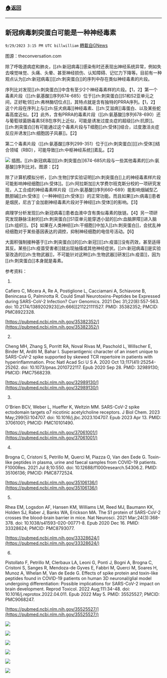 ###  [:house:返回](README.md)
---


## 新冠病毒刺突蛋白可能是一种神经毒素
`9/29/2023 3:15 PM UTC billwilliam` [轉載自GNews](https://gnews.org/articles/1756999)

图源：theconversation.com


除了呼吸道病症和肺炎，[[zh:新冠病毒]]感染有时还表现出神经系统异常，例如失去嗅觉味觉、头痛、头晕、甚至神经损伤、认知障碍、记忆力下降等。目前有一种观点认为[[zh:新冠病毒]][[zh:刺突蛋白]]的序列中存在类似神经毒素的片段。

序列比对发现[[zh:刺突蛋白]]中含有至少2个神经毒素样的片段。【1，2】第一个毒素片段（[[zh:氨基酸]]序列674-685）位于[[zh:刺突蛋白]]S1和S2亚单元之间，正好毗邻[[zh:弗林酶切位点]]，其特点就是含有独特的PRRA序列。【1，2】这个片段在序列上与[[zh:狂犬病毒]]神经毒素、[[zh:艾滋病]]毒蛋白、以及某些蛇毒高度近似。【2】此外，含有PRRA的毒素片段（[[zh:氨基酸]]序列678-690）还与葡萄球菌肠毒素SEB在序列上近似，可能是诱发过度炎症的超级[[zh:抗原]]。[[zh:刺突蛋白]]有可能通过这个毒素片段与T细胞[[zh:受体]]结合，过度激活炎症反应并诱发[[zh:细胞因子风暴]]。【2】

第二个毒素片段（[[zh:氨基酸]]序列299-351）位于[[zh:刺突蛋白]][[zh:受体]]结合领域（RBD），可能导致[[zh:中枢神经系统]]紊乱。【2】


![](https://i.imgur.com/CNzdu3o.png)
插图。[[zh:新冠病毒]][[zh:刺突蛋白]]674-685片段与一些其他毒素的[[zh:氨基酸]]序列比对。图源：【2】

除了计算机模拟分析，[[zh:生物]]学实验证明[[zh:刺突蛋白]]上的神经毒素样片段可能影响神经细胞[[zh:受体]]。[[zh:阿拉斯加]]大学费尔班克斯分校的一项研究发现，人工合成的神经毒素样片段（[[zh:氨基酸]]序列660-689）能影响烟碱型乙酰胆碱[[zh:受体]]（一种神经[[zh:受体]]）的正常功能。而且如果[[zh:病毒]]患者是烟民，尼古丁会加剧神经毒素片段对于神经[[zh:受体]]的影响。【3】

病理学分析发现[[zh:新冠病毒]]患者血液中含有类似毒素的肽链。【4】另一项研究发现静脉注射的[[zh:刺突蛋白]]S1亚单元能穿透小鼠的[[zh:血脑屏障]]进入脑[[zh:组织]]。【5】如果在人类神经[[zh:干细胞]]中加入[[zh:刺突蛋白]]，会扰乱神经细胞对于某些基因表达的调控，抑制神经细胞的电信号活动。【6】

大面积强制接种基于[[zh:刺突蛋白]]的[[zh:新冠]][[zh:疫苗]]没有药效，甚至适得其反。某些[[zh:疫苗受害者]]就出现抽搐或其他神经症状。[[zh:新冠病毒]]是实验室改造的[[zh:生物武器]]，不可能针对这种[[zh:生物武器]]研发[[zh:疫苗]]，因为[[zh:刺突蛋白]]本身就是毒素。

参考资料：

1.

Cafiero C, Micera A, Re A, Postiglione L, Cacciamani A, Schiavone B, Benincasa G, Palmirotta R. Could Small Neurotoxins-Peptides be Expressed during SARS-CoV-2 Infection? Curr Genomics. 2021 Dec 31;22(8):557-563. doi: 10.2174/1389202923[[zh:666]]211221111527. PMID: 35382352; PMCID: PMC8922328.

[https://pubmed.ncbi.nlm.nih.gov/35382352/](https://pubmed.ncbi.nlm.nih.gov/35382352/)

2.

Cheng MH, Zhang S, Porritt RA, Noval Rivas M, Paschold L, Willscher E, Binder M, Arditi M, Bahar I. Superantigenic character of an insert unique to SARS-CoV-2 spike supported by skewed TCR repertoire in patients with hyperinflammation. Proc Natl Acad Sci U S A. 2020 Oct 13;117(41):25254-25262. doi: 10.1073/pnas.2010722117. Epub 2020 Sep 28. PMID: 32989130; PMCID: PMC7568239.

[https://pubmed.ncbi.nlm.nih.gov/32989130/](https://pubmed.ncbi.nlm.nih.gov/32989130/)

3.

O'Brien BCV, Weber L, Hueffer K, Weltzin MM. SARS-CoV-2 spike ectodomain targets α7 nicotinic acetylcholine receptors. J Biol Chem. 2023 May;299(5):104707. doi: 10.1016/j.jbc.2023.104707. Epub 2023 Apr 13. PMID: 37061001; PMCID: PMC10101490.

[https://pubmed.ncbi.nlm.nih.gov/37061001/](https://pubmed.ncbi.nlm.nih.gov/37061001/)

4.

Brogna C, Cristoni S, Petrillo M, Querci M, Piazza O, Van den Eede G. Toxin-like peptides in plasma, urine and faecal samples from COVID-19 patients. F1000Res. 2021 Jul 8;10:550. doi: 10.12688/f1000research.54306.2. PMID: 35106136; PMCID: PMC8772524.

[https://pubmed.ncbi.nlm.nih.gov/35106136/](https://pubmed.ncbi.nlm.nih.gov/35106136/)

5.

Rhea EM, Logsdon AF, Hansen KM, Williams LM, Reed MJ, Baumann KK, Holden SJ, Raber J, Banks WA, Erickson MA. The S1 protein of SARS-CoV-2 crosses the blood-brain barrier in mice. Nat Neurosci. 2021 Mar;24(3):368-378. doi: 10.1038/s41593-020-00771-8. Epub 2020 Dec 16. PMID: 33328624; PMCID: PMC8793077.

[https://pubmed.ncbi.nlm.nih.gov/33328624/](https://pubmed.ncbi.nlm.nih.gov/33328624/)

6.

Pistollato F, Petrillo M, Clerbaux LA, Leoni G, Ponti J, Bogni A, Brogna C, Cristoni S, Sanges R, Mendoza-de Gyves E, Fabbri M, Querci M, Soares H, Munoz A, Whelan M, Van de Eede G. Effects of spike protein and toxin-like peptides found in COVID-19 patients on human 3D neuronal/glial model undergoing differentiation: Possible implications for SARS-CoV-2 impact on brain development. Reprod Toxicol. 2022 Aug;111:34-48. doi: 10.1016/j.reprotox.2022.04.011. Epub 2022 May 5. PMID: 35525527; PMCID: PMC9068247.

[https://pubmed.ncbi.nlm.nih.gov/35525527/](https://pubmed.ncbi.nlm.nih.gov/35525527/)


![](https://i.imgur.com/MQsz9DD.png)


![](https://i.imgur.com/nwYVIY4.png)


![](https://i.imgur.com/KBjUhyH.png)


![](https://i.imgur.com/gHsbtRV.png)


![](https://i.imgur.com/3xYeXKo.png)



![](https://i.imgur.com/SMrYjtl.png)






